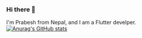 ### Hi there 👋

 I'm Prabesh from Nepal, and I am a Flutter develper.
[![Anurag's GitHub stats](https://github-readme-stats.vercel.app/api?username=Prabesh789)](https://github.com/anuraghazra/github-readme-stats)
